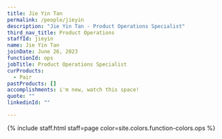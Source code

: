 ```yaml
---
title: Jie Yin Tan
permalink: /people/jieyin
description: "Jie Yin Tan - Product Operations Specialist"
third_nav_title: Product Operations
staffId: jieyin
name: Jie Yin Tan
joinDate: June 26, 2023
functionId: ops
jobTitle: Product Operations Specialist
curProducts:
  - Pair
pastProducts: []
accomplishments: i'm new, watch this space!
quote: ""
linkedinId: ""

---
```


{% include staff.html staff=page color=site.colors.function-colors.ops %}
